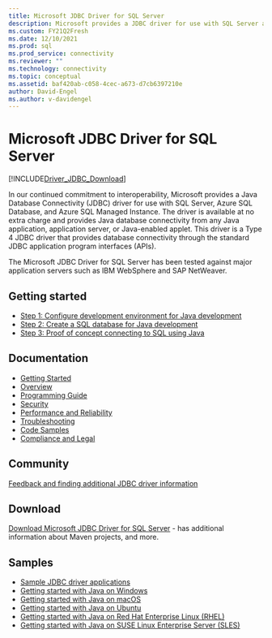```yaml
---
title: Microsoft JDBC Driver for SQL Server
description: Microsoft provides a JDBC driver for use with SQL Server and Azure SQL Database, enabling connectivity from any Java application, server, or applet.
ms.custom: FY21Q2Fresh
ms.date: 12/10/2021
ms.prod: sql
ms.prod_service: connectivity
ms.reviewer: ""
ms.technology: connectivity
ms.topic: conceptual
ms.assetid: baf420ab-c058-4cec-a673-d7cb6397210e
author: David-Engel
ms.author: v-davidengel
---
```

# Microsoft JDBC Driver for SQL Server

[!INCLUDE[Driver_JDBC_Download](../../includes/driver_jdbc_download.md)]

In our continued commitment to interoperability, Microsoft provides a Java Database Connectivity (JDBC) driver for  use with SQL Server, Azure SQL Database, and Azure SQL Managed Instance. The driver is available at no extra charge and provides Java database connectivity from any Java application, application server, or Java-enabled applet. This driver is a Type 4 JDBC driver that provides database connectivity through the standard JDBC application program interfaces (APIs).

The Microsoft JDBC Driver for SQL Server has been tested against major application servers such as IBM WebSphere and SAP NetWeaver.

## Getting started

* [Step 1: Configure development environment for Java development](step-1-configure-development-environment-for-java-development.md)
* [Step 2: Create a SQL database for Java development](step-2-create-a-sql-database-for-java-development.md)
* [Step 3: Proof of concept connecting to SQL using Java](step-3-proof-of-concept-connecting-to-sql-using-java.md)

## Documentation

* [Getting Started](getting-started-with-the-jdbc-driver.md)
* [Overview](overview-of-the-jdbc-driver.md)
* [Programming Guide](programming-guide-for-jdbc-sql-driver.md)
* [Security](securing-jdbc-driver-applications.md)
* [Performance and Reliability](improving-performance-and-reliability-with-the-jdbc-driver.md)
* [Troubleshooting](diagnosing-problems-with-the-jdbc-driver.md)
* [Code Samples](sample-jdbc-driver-applications.md)
* [Compliance and Legal](compliance-and-legal-for-the-jdbc-sql-driver.md)

## Community

[Feedback and finding additional JDBC driver information](finding-additional-jdbc-driver-information.md)

## Download

[Download Microsoft JDBC Driver for SQL Server](download-microsoft-jdbc-driver-for-sql-server.md) - has additional information about Maven projects, and more.

## Samples

* [Sample JDBC driver applications](sample-jdbc-driver-applications.md)
* [Getting started with Java on Windows](https://www.microsoft.com/sql-server/developer-get-started/java/windows/)
* [Getting started with Java on macOS](https://www.microsoft.com/sql-server/developer-get-started/java/mac/)
* [Getting started with Java on Ubuntu](https://www.microsoft.com/sql-server/developer-get-started/java/ubuntu/)
* [Getting started with Java on Red Hat Enterprise Linux (RHEL)](https://www.microsoft.com/sql-server/developer-get-started/java/rhel/)
* [Getting started with Java on SUSE Linux Enterprise Server (SLES)](https://www.microsoft.com/sql-server/developer-get-started/java/sles/)
